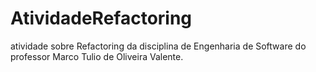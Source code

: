 # AtividadeRefactoring
atividade sobre Refactoring da disciplina de Engenharia de Software do professor Marco Tulio de Oliveira Valente.
